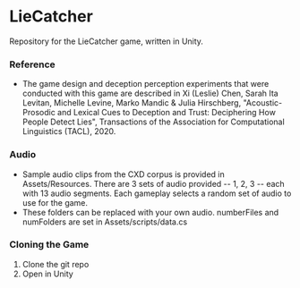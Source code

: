 # LieCatcher
Repository for the LieCatcher game, written in Unity.

### Reference
* The game design and deception perception experiments that were conducted with this game are described in Xi (Leslie) Chen, Sarah Ita Levitan, Michelle Levine, Marko Mandic \& Julia Hirschberg, "Acoustic-Prosodic and Lexical Cues to Deception and Trust: Deciphering How People Detect Lies", Transactions of the Association for Computational Linguistics (TACL), 2020. 


### Audio

* Sample audio clips from the CXD corpus is provided in Assets/Resources. There are 3 sets of audio provided -- 1, 2, 3 -- each with 13 audio segments.  Each gameplay selects a random set of audio to use for the game. 
* These folders can be replaced with your own audio.  numberFiles and numFolders are set in Assets/scripts/data.cs


### Cloning the Game

1. Clone the git repo
2. Open in Unity




